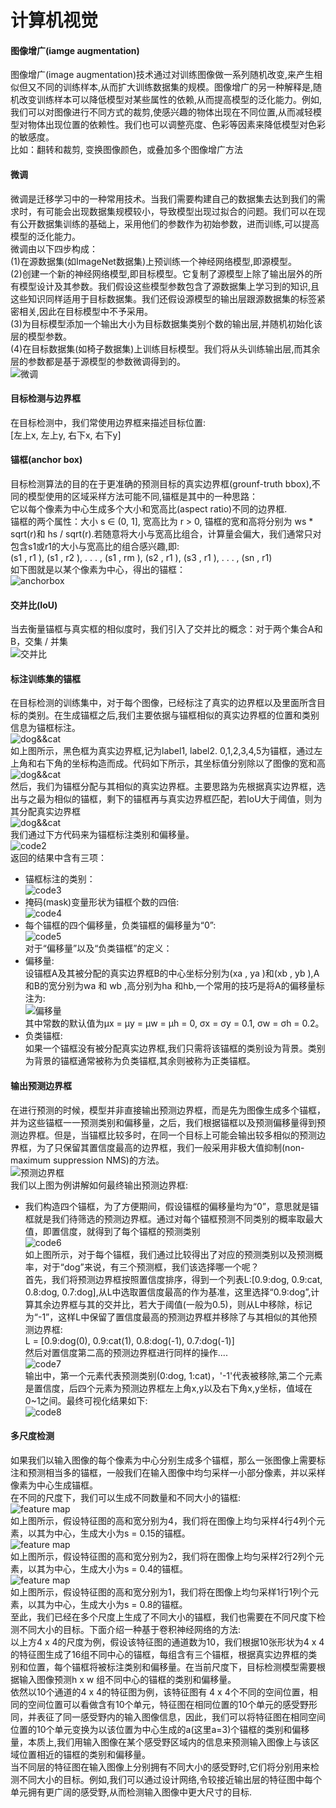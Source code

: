 计算机视觉
=========
#### 图像增广(iamge augmentation)

图像增广(image augmentation)技术通过对训练图像做一系列随机改变,来产生相似但又不同的训练样本,从而扩大训练数据集的规模。图像增广的另一种解释是,随机改变训练样本可以降低模型对某些属性的依赖,从而提高模型的泛化能力。例如,我们可以对图像进行不同方式的裁剪,使感兴趣的物体出现在不同位置,从而减轻模型对物体出现位置的依赖性。我们也可以调整亮度、色彩等因素来降低模型对色彩的敏感度。<br>
比如：翻转和裁剪, 变换图像颜色，或叠加多个图像增广方法<br>

#### 微调
微调是迁移学习中的一种常用技术。当我们需要构建自己的数据集去达到我们的需求时，有可能会出现数据集规模较小，导致模型出现过拟合的问题。我们可以在现有公开数据集训练的基础上，采用他们的参数作为初始参数，进而训练,可以提高模型的泛化能力。<br>
微调由以下四步构成：<br>
(1)在源数据集(如ImageNet数据集)上预训练一个神经网络模型,即源模型。<br>
(2)创建一个新的神经网络模型,即目标模型。它复制了源模型上除了输出层外的所有模型设计及其参数。我们假设这些模型参数包含了源数据集上学习到的知识,且这些知识同样适用于目标数据集。我们还假设源模型的输出层跟源数据集的标签紧密相关,因此在目标模型中不予采用。<br>
(3)为目标模型添加一个输出大小为目标数据集类别个数的输出层,并随机初始化该层的模型参数。<br>
(4)在目标数据集(如椅子数据集)上训练目标模型。我们将从头训练输出层,而其余层的参数都是基于源模型的参数微调得到的。<br>
![微调](https://github.com/MA-JIE/pytorch-deep-learning/blob/master/%E8%AE%A1%E7%AE%97%E6%9C%BA%E8%A7%86%E8%A7%89%E5%9F%BA%E7%A1%80/img/tune.png)
#### 目标检测与边界框
在目标检测中，我们常使用边界框来描述目标位置:<br>
[左上x, 左上y, 右下x, 右下y]<br>

#### 锚框(anchor box)
目标检测算法的目的在于更准确的预测目标的真实边界框(grounf-truth bbox),不同的模型使用的区域采样方法可能不同,锚框是其中的一种思路：<br>
它以每个像素为中心生成多个大小和宽高比(aspect ratio)不同的边界框. <br>
锚框的两个属性：大小 s ∈ (0, 1], 宽高比为 r > 0, 锚框的宽和高将分别为 ws * sqrt(r)和 hs / sqrt(r).若随意将大小与宽高比组合，计算量会偏大，我们通常只对包含s1或r1的大小与宽高比的组合感兴趣,即:<br>
(s1 , r1 ), (s1 , r2 ), . . . , (s1 , rm ), (s2 , r1 ), (s3 , r1 ), . . . , (sn , r1) <br>
如下图就是以某个像素为中心，得出的锚框：<br>
![anchorbox](https://github.com/MA-JIE/pytorch-deep-learning/blob/master/%E8%AE%A1%E7%AE%97%E6%9C%BA%E8%A7%86%E8%A7%89%E5%9F%BA%E7%A1%80/img/anchorbox.png) <br>
#### 交并比(IoU)
当去衡量锚框与真实框的相似度时，我们引入了交并比的概念：对于两个集合A和B，交集 / 并集<br>
![交并比](https://github.com/MA-JIE/pytorch-deep-learning/blob/master/%E8%AE%A1%E7%AE%97%E6%9C%BA%E8%A7%86%E8%A7%89%E5%9F%BA%E7%A1%80/img/IoU.png)
#### 标注训练集的锚框
在目标检测的训练集中，对于每个图像，已经标注了真实的边界框以及里面所含目标的类别。在生成锚框之后,我们主要依据与锚框相似的真实边界框的位置和类别信息为锚框标注。<br>
![dog&&cat](https://github.com/MA-JIE/pytorch-deep-learning/blob/master/%E8%AE%A1%E7%AE%97%E6%9C%BA%E8%A7%86%E8%A7%89%E5%9F%BA%E7%A1%80/img/dog_cat.png)<br>
如上图所示，黑色框为真实边界框,记为label1, label2. 0,1,2,3,4,5为锚框，通过左上角和右下角的坐标构造而成。代码如下所示，其坐标值分别除以了图像的宽和高<br>
![dog&&cat](https://github.com/MA-JIE/pytorch-deep-learning/blob/master/%E8%AE%A1%E7%AE%97%E6%9C%BA%E8%A7%86%E8%A7%89%E5%9F%BA%E7%A1%80/img/code1.png)<br>
然后，我们为锚框分配与其相似的真实边界框。主要思路为先根据真实边界框，选出与之最为相似的锚框，剩下的锚框再与真实边界框匹配，若IoU大于阈值，则为其分配真实边界框<br>
![dog&&cat](https://github.com/MA-JIE/pytorch-deep-learning/blob/master/%E8%AE%A1%E7%AE%97%E6%9C%BA%E8%A7%86%E8%A7%89%E5%9F%BA%E7%A1%80/img/anchor_label.png)<br>
我们通过下方代码来为锚框标注类别和偏移量。<br>
![code2](https://github.com/MA-JIE/pytorch-deep-learning/blob/master/%E8%AE%A1%E7%AE%97%E6%9C%BA%E8%A7%86%E8%A7%89%E5%9F%BA%E7%A1%80/img/code2.png)<br>
返回的结果中含有三项：<br>
* 锚框标注的类别：<br>
![code3](https://github.com/MA-JIE/pytorch-deep-learning/blob/master/%E8%AE%A1%E7%AE%97%E6%9C%BA%E8%A7%86%E8%A7%89%E5%9F%BA%E7%A1%80/img/code3.png)<br>
* 掩码(mask)变量形状为锚框个数的四倍:<br>
![code4](https://github.com/MA-JIE/pytorch-deep-learning/blob/master/%E8%AE%A1%E7%AE%97%E6%9C%BA%E8%A7%86%E8%A7%89%E5%9F%BA%E7%A1%80/img/code4.png)<br>
* 每个锚框的四个偏移量，负类锚框的偏移量为“0”:<br>
![code5](https://github.com/MA-JIE/pytorch-deep-learning/blob/master/%E8%AE%A1%E7%AE%97%E6%9C%BA%E8%A7%86%E8%A7%89%E5%9F%BA%E7%A1%80/img/code5.png)<br>
对于“偏移量”以及“负类锚框”的定义：
* 偏移量: <br>
设锚框A及其被分配的真实边界框B的中心坐标分别为(xa , ya )和(xb , yb ),A和B的宽分别为wa 和 wb ,高分别为ha 和hb,一个常用的技巧是将A的偏移量标注为:<br>
![偏移量](https://github.com/MA-JIE/pytorch-deep-learning/blob/master/%E8%AE%A1%E7%AE%97%E6%9C%BA%E8%A7%86%E8%A7%89%E5%9F%BA%E7%A1%80/img/offset.png)<br>
其中常数的默认值为μx = μy = μw = μh = 0, σx = σy = 0.1, σw = σh = 0.2。<br>
* 负类锚框: <br>
如果一个锚框没有被分配真实边界框,我们只需将该锚框的类别设为背景。类别为背景的锚框通常被称为负类锚框,其余则被称为正类锚框。<br>

#### 输出预测边界框
在进行预测的时候，模型并非直接输出预测边界框，而是先为图像生成多个锚框，并为这些锚框一一预测类别和偏移量，之后，我们根据锚框以及预测偏移量得到预测边界框。但是，当锚框比较多时，在同一个目标上可能会输出较多相似的预测边界框，为了只保留其置信度最高的边界框，我们一般采用非极大值抑制(non-maximum suppression NMS)的方法。<br>
![预测边界框](https://github.com/MA-JIE/pytorch-deep-learning/blob/master/%E8%AE%A1%E7%AE%97%E6%9C%BA%E8%A7%86%E8%A7%89%E5%9F%BA%E7%A1%80/img/prediction.png)<br>
我们以上图为例讲解如何最终输出预测边界框:<br>
* 我们构造四个锚框，为了方便期间，假设锚框的偏移量均为“0”，意思就是锚框就是我们待筛选的预测边界框。通过对每个锚框预测不同类别的概率取最大值，即置信度，就得到了每个锚框的预测类别<br>
![code6](https://github.com/MA-JIE/pytorch-deep-learning/blob/master/%E8%AE%A1%E7%AE%97%E6%9C%BA%E8%A7%86%E8%A7%89%E5%9F%BA%E7%A1%80/img/code6.png)<br>
如上图所示，对于每个锚框，我们通过比较得出了对应的预测类别以及预测概率，对于“dog”来说，有三个预测框，我们该选择哪一个呢？<br>
首先，我们将预测边界框按照置信度排序，得到一个列表L:[0.9:dog, 0.9:cat, 0.8:dog, 0.7:dog],从L中选取置信度最高的作为基准，这里选择“0.9:dog”,计算其余边界框与其的交并比，若大于阈值(一般为0.5)，则从L中移除，标记为“-1”，这样L中保留了置信度最高的预测边界框并移除了与其相似的其他预测边界框:<br>
L = [0.9:dog(0), 0.9:cat(1), 0.8:dog(-1), 0.7:dog(-1)]<br>
然后对置信度第二高的预测边界框进行同样的操作....<br>
![code7](https://github.com/MA-JIE/pytorch-deep-learning/blob/master/%E8%AE%A1%E7%AE%97%E6%9C%BA%E8%A7%86%E8%A7%89%E5%9F%BA%E7%A1%80/img/code7.png)<br>
输出中，第一个元素代表预测类别(0:dog, 1:cat)，'-1'代表被移除,第二个元素是置信度，后四个元素为预测边界框左上角x,y以及右下角x,y坐标，值域在0~1之间。最终可视化结果如下:<br>
![code8](https://github.com/MA-JIE/pytorch-deep-learning/blob/master/%E8%AE%A1%E7%AE%97%E6%9C%BA%E8%A7%86%E8%A7%89%E5%9F%BA%E7%A1%80/img/code8.png)<br>

#### 多尺度检测
如果我们以输入图像的每个像素为中心分别生成多个锚框，那么一张图像上需要标注和预测相当多的锚框，一般我们在输入图像中均匀采样一小部分像素，并以采样像素为中心生成锚框。<br>
在不同的尺度下，我们可以生成不同数量和不同大小的锚框:<br>
![feature map](https://github.com/MA-JIE/pytorch-deep-learning/blob/master/%E8%AE%A1%E7%AE%97%E6%9C%BA%E8%A7%86%E8%A7%89%E5%9F%BA%E7%A1%80/img/fmap1.png)<br>
如上图所示，假设特征图的高和宽分别为4，我们将在图像上均匀采样4行4列个元素，以其为中心，生成大小为s = 0.15的锚框。<br>
![feature map](https://github.com/MA-JIE/pytorch-deep-learning/blob/master/%E8%AE%A1%E7%AE%97%E6%9C%BA%E8%A7%86%E8%A7%89%E5%9F%BA%E7%A1%80/img/fmap2.png)<br>
如上图所示，假设特征图的高和宽分别为2，我们将在图像上均匀采样2行2列个元素，以其为中心，生成大小为s = 0.4的锚框。<br>
![feature map](https://github.com/MA-JIE/pytorch-deep-learning/blob/master/%E8%AE%A1%E7%AE%97%E6%9C%BA%E8%A7%86%E8%A7%89%E5%9F%BA%E7%A1%80/img/fmap3.png)<br>
如上图所示，假设特征图的高和宽分别为1，我们将在图像上均匀采样1行1列个元素，以其为中心，生成大小为s = 0.8的锚框。<br>
至此，我们已经在多个尺度上生成了不同大小的锚框，我们也需要在不同尺度下检测不同大小的目标。下面介绍一种基于卷积神经网络的方法:<br>
以上方4 x 4的尺度为例，假设该特征图的通道数为10，我们根据10张形状为4 x 4的特征图生成了16组不同中心的锚框，每组含有三个锚框，根据真实边界框的类别和位置，每个锚框将被标注类别和偏移量。在当前尺度下，目标检测模型需要根据输入图像预测h x w 组不同中心的锚框的类别和偏移量。<br>
依然以10个通道的4 x 4的特征图为例，该特征图有 4 x 4个不同的空间位置，相同的空间位置可以看做含有10个单元，特征图在相同位置的10个单元的感受野形同，并表征了同一感受野内的输入图像信息，因此，我们可以将特征图在相同空间位置的10个单元变换为以该位置为中心生成的a(这里a=3)个锚框的类别和偏移量，本质上,我们用输入图像在某个感受野区域内的信息来预测输入图像上与该区域位置相近的锚框的类别和偏移量。<br>
当不同层的特征图在输入图像上分别拥有不同大小的感受野时,它们将分别用来检测不同大小的目标。例如,我们可以通过设计网络,令较接近输出层的特征图中每个单元拥有更广阔的感受野,从而检测输入图像中更大尺寸的目标.<br>


